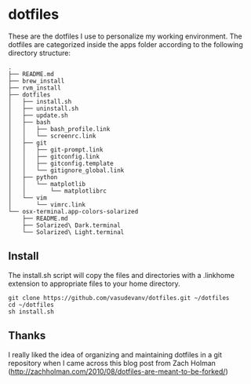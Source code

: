 # dotfiles

These are the dotfiles I use to personalize my working environment. The 
dotfiles are categorized inside the apps folder according to the following 
directory structure:

```
.
├── README.md
├── brew_install
├── rvm_install
├── dotfiles
│   ├── install.sh
│   ├── uninstall.sh
│   ├── update.sh
│   ├── bash
│   │   ├── bash_profile.link
│   │   └── screenrc.link
│   ├── git
│   │   ├── git-prompt.link
│   │   ├── gitconfig.link
│   │   ├── gitconfig.template
│   │   └── gitignore_global.link
│   ├── python
│   │   └── matplotlib
│   │       └── matplotlibrc
│   └── vim
│       └── vimrc.link
└── osx-terminal.app-colors-solarized
    ├── README.md
    ├── Solarized\ Dark.terminal
    └── Solarized\ Light.terminal
```

## Install

The install.sh script will copy the files and directories with a .linkhome 
extension to appropriate files to your home directory.

```
git clone https://github.com/vasudevanv/dotfiles.git ~/dotfiles
cd ~/dotfiles
sh install.sh 
```

## Thanks
I really liked the idea of organizing and maintaining dotfiles in a 
git repository when I came across this blog post from Zach Holman
(http://zachholman.com/2010/08/dotfiles-are-meant-to-be-forked/) 


